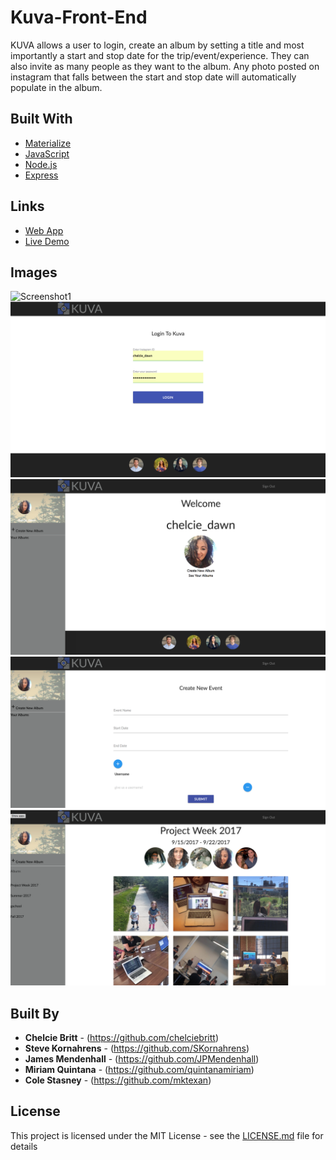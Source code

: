 # Kuva-Front-End

KUVA allows a user to login, create an album by setting a title and most importantly a start and stop date for the trip/event/experience. They can also invite as many people as they want to the album. Any photo posted on instagram that falls between the start and stop date will automatically populate in the album.

## Built With

* [Materialize](http://materializecss.com/)
* [JavaScript](https://www.javascript.com/)
* [Node.js](https://nodejs.org/en/)
* [Express](https://expressjs.com/)

## Links

* [Web App](https://kuva.fun/)
* [Live Demo](https://www.youtube.com/watch?v=9JQWpUZqYtA)

## Images

![Screenshot1](images/screenshot1.png "screenshots of app")
![Screenshot2](images/screenshot2.png "screenshots of app")
![Screenshot3](images/screenshot3.png "screenshots of app")
![Screenshot4](images/screenshot4.png "screenshots of app")
![Screenshot5](images/screenshot5.png "screenshots of app")



## Built By

* **Chelcie Britt** - (https://github.com/chelciebritt)
* **Steve Kornahrens** - (https://github.com/SKornahrens)
* **James Mendenhall** - (https://github.com/JPMendenhall)
* **Miriam Quintana** - (https://github.com/quintanamiriam)
* **Cole Stasney** - (https://github.com/mktexan)


## License

This project is licensed under the MIT License - see the [LICENSE.md](LICENSE.md) file for details

